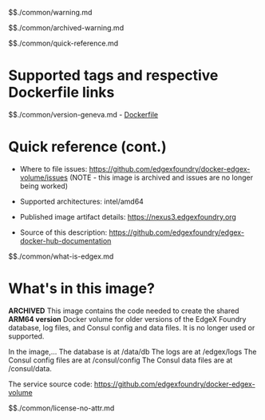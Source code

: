 $$./common/warning.md

$$./common/archived-warning.md

$$./common/quick-reference.md

# Supported tags and respective Dockerfile links

$$./common/version-geneva.md
        - [Dockerfile](https://github.com/edgexfoundry/docker-edgex-volume/blob/v1.2.0/Dockerfile)

# Quick reference (cont.)

- Where to file issues: https://github.com/edgexfoundry/docker-edgex-volume/issues (NOTE - this image is archived and issues are no longer being worked)

- Supported architectures: intel/amd64

- Published image artifact details: https://nexus3.edgexfoundry.org

- Source of this description: https://github.com/edgexfoundry/edgex-docker-hub-documentation

$$./common/what-is-edgex.md

# What's in this image?

**ARCHIVED**
This image contains the code needed to create the shared **ARM64 version** Docker volume for older versions of the EdgeX Foundry database, log files, and Consul config and data files.  It is no longer used or supported.

In the image,... The database is at /data/db The logs are at /edgex/logs The Consul config files are at /consul/config The Consul data files are at /consul/data.

The service source code: https://github.com/edgexfoundry/docker-edgex-volume

$$./common/license-no-attr.md
